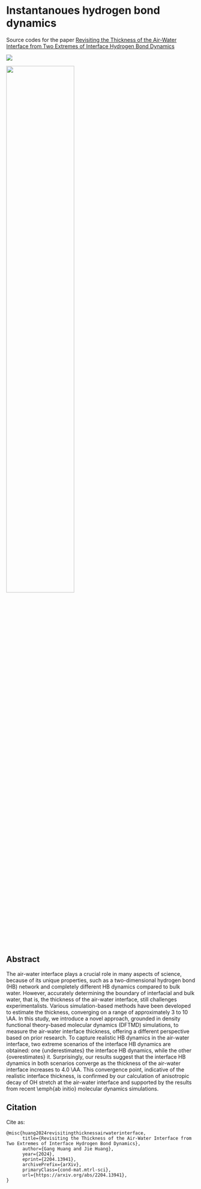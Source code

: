 # Instantanoues hydrogen bond dynamics 

Source codes for the paper [Revisiting the Thickness of the Air-Water Interface from Two Extremes of Interface Hydrogen Bond Dynamics](https://arxiv.org/abs/2204.13941)

![](hb_ihb/4_plot/TOC.png)

<img src="hb_ihb/4_plot/TOC.png" width="60%"/>

## Abstract

The air-water interface plays a crucial role in many aspects of science, because of its unique properties, such as a two-dimensional hydrogen bond (HB) network and completely different HB dynamics compared to bulk water. However, accurately determining the boundary of interfacial and bulk water, that is, the thickness of the air-water interface, still challenges experimentalists. Various simulation-based methods have been developed to estimate the thickness, converging on a range of approximately 3 to 10 \AA. In this study, we introduce a novel approach, grounded in density functional theory-based molecular dynamics (DFTMD) simulations, to measure the air-water interface thickness, offering a different perspective based on prior research. To capture realistic HB dynamics in the air-water interface, two extreme scenarios of the interface HB dynamics are obtained: one {underestimates} the interface HB dynamics, while the other {overestimates} it. Surprisingly, our results suggest that the interface HB dynamics in both scenarios converge as the thickness of the air-water interface increases to 4.0 \AA. This convergence point, indicative of the realistic interface thickness, is confirmed by our calculation of anisotropic decay of OH stretch at the air-water interface and  supported by the results from recent \emph{ab initio} molecular dynamics simulations.

## Citation

Cite as:
```
@misc{huang2024revisitingthicknessairwaterinterface,
      title={Revisiting the Thickness of the Air-Water Interface from Two Extremes of Interface Hydrogen Bond Dynamics}, 
      author={Gang Huang and Jie Huang},
      year={2024},
      eprint={2204.13941},
      archivePrefix={arXiv},
      primaryClass={cond-mat.mtrl-sci},
      url={https://arxiv.org/abs/2204.13941}, 
}
```
